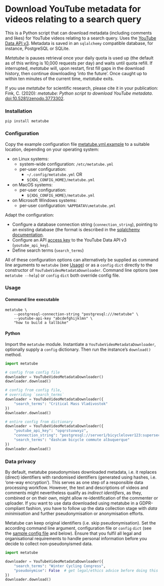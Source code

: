 # Download YouTube metadata for videos relating to a search query

This is a Python script that can download metadata (including comments and likes) for YouTube videos relating to a search query. Uses the [YouTube Data API v3](https://developers.google.com/youtube/v3/docs). Metadata is saved in an `sqlalchemy` compatible database, for instance, PostgreSQL or SQLite.

*Metatube* is pauses retrieval once your daily quota is used up (the default as of this writing is 10,000 requests per day) and waits until quota refill. If interrupted, *metatube* will, upon restart, first fill gaps in the download history, then continue downloading ‘into the future’. Once caught up to within ten minutes of the current time, *metatube* exits.

If you use *metatube* for scientific research, please cite it in your publication: <br />
Fink, C. (2020): *metatube: Python script to download YouTube metadata*. [doi:10.5281/zenodo.3773302](https://doi.org/10.5281/zenodo.3773302).


### Installation

```shell
pip install metatube
```

### Configuration

Copy the example configuration file [metatube.yml.example](https://gitlab.com/helics-lab/metatube/-/raw/master/metatube.yml.example) to a suitable location, depending on your operating system:

- on Linux systems:
    - system-wide configuration: `/etc/metatube.yml`
    - per-user configuration:
        - `~/.config/metatube.yml` OR
        - `${XDG_CONFIG_HOME}/metatube.yml`
- on MacOS systems:
    - per-user configuration:
        - `${XDG_CONFIG_HOME}/metatube.yml`
- on Microsoft Windows systems:
    - per-user configuration:
        `%APPDATA%\metatube.yml`

Adapt the configuration:

- Configure a database connection string (`connection_string`), pointing to an existing database (the format is described in the [sqlalchemy documentation](https://docs.sqlalchemy.org/en/14/core/engines.html#database-urls).
- Configure an API [access key](https://developers.google.com/youtube/registering_an_application) to the YouTube Data API v3 (`youtube_api_key`).
- Define search terms (`search_terms`)

All of these configuration options can alternatively be supplied as command line arguments to `metatube` (see [Usage](#command-line-executable)) or as a `config` `dict` directly to the constructor of `YouTubeVideoMetadataDownloader`. Command line options (see `metatube --help`) or `config` `dict` both override config file.

### Usage

#### Command line executable

```shell
metatube \
    --postgresql-connection-string "postgresql:///metatube" \
    --youtube-api-key "abcdefghijklmn" \
    "how to build a tallbike"

```

#### Python

Import the `metatube` module. Instantiate a `YouTubeVideoMetadataDownloader`, optionally supply a `config` dictionary. Then run the instance’s `download()` method.

```python
import metatube

# config from config file
downloader = YouTubeVideoMetadataDownloader()
downloader.download()

# config from config file,
# overriding `search_terms`
downloader = YouTubeVideoMetadataDownloader({
    "search_terms": "Critical Mass Vladivostok"
})
downloader.download()

# entire config from dictionary
downloader = YouTubeVideoMetadataDownloader({
    "youtube_api_key": "opqrstuvwxyz",
    "connection_string": "postgresql://server1/bicyclelover123:supersecretpassword@metatube",
    "search_terms": "dashcam bicycle commute albuquerque"
})
downloader.download()

```

### Data privacy

By default, metatube pseudonymises downloaded metadata, i.e. it replaces (direct) identifiers with randomised identifiers (generated using hashes, i.e. ‘one-way encryption’). This serves as one step of a responsible data processing workflow. However, the text and descriptions of videos and comments might nevertheless qualify as *indirect identifiers*, as they, combined or on their own, might allow re-identification of the commenter or uploader. If you want to use data downloaded using metatube in a GDPR-compliant fashion, you have to follow up the data collection stage with *data minimisation* and further pseudonymisation or anonymisation efforts.

Metatube can keep original identifiers (i.e. skip pseudonymisation). Set the according command line argument, configuration file or `config` `dict` (see the [sample config file](metatube.yml.example) and below). Ensure that you fulfil all legal and organisational requirements to handle personal information before you decide to collect non-pseudonyismed data.

```python
import metatube

downloader = YouTubeVideoMetadataDownloader({
    "search_terms": "Winter Cycling Congress",
    "pseudonymise": False  # get legal/ethics advice before doing this
})
downloader.download()
```
